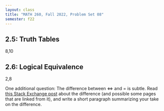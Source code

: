 ```yaml
---
layout: class
title: "MATH 260, Fall 2022, Problem Set 08"
semester: f22
---
```


## 2.5: Truth Tables

8,10

## 2.6: Logical Equivalence

2,8

One additional question: The difference between <=> and = is
subtle. Read [this Stack Exchange
post](https://math.stackexchange.com/questions/2432462/whats-the-difference-between-biconditional-iff-and-logical-equivalence)
about the difference (and possible some pages that are linked from
it), and write a short paragraph summarizing your take on the
difference.
